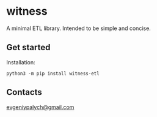 # witness

A minimal ETL library.
Intended to be simple and concise.

## Get started

Installation:
```
python3 -m pip install witness-etl
```


## Contacts

evgeniypalych@gmail.com
